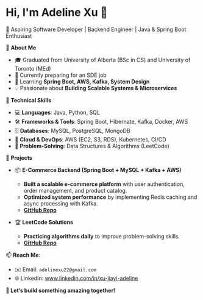 # Hi, I'm Adeline Xu 👋

🚀 Aspiring Software Developer | Backend Engineer | Java & Spring Boot Enthusiast

🔹 **About Me**
- 🎓 Graduated from University of Alberta (BSc in CS) and University of Toronto (MEd)
- 💼 Currently preparing for an SDE job
- 🌱 Learning **Spring Boot, AWS, Kafka, System Design**
- 💡 Passionate about **Building Scalable Systems & Microservices**

🔹 **Technical Skills**
- 💻 **Languages**: Java, Python, SQL
- 🛠 **Frameworks & Tools**: Spring Boot, Hibernate, Kafka, Docker, AWS
- 🗄 **Databases**: MySQL, PostgreSQL, MongoDB
- 📡 **Cloud & DevOps**: AWS (EC2, S3, RDS), Kubernetes, CI/CD
- 🔧 **Problem-Solving**: Data Structures & Algorithms (LeetCode)

🔹 **Projects**
- 📦 **E-Commerce Backend (Spring Boot + MySQL + Kafka + AWS)**
  - **Built a scalable e-commerce platform** with user authentication, order management, and product catalog.
  - **Optimized system performance** by implementing Redis caching and async processing with Kafka.
  - **[GitHub Repo](https://github.com/jiayixu123/ecommerce-platform)**

- 🏆 **LeetCode Solutions**
  - **Practicing algorithms daily** to improve problem-solving skills.
  - **[GitHub Repo](https://github.com/jiayixu123/leetcode-solutions)**

📫 **Reach Me**:  
- ✉️ Email: `adelinexu22@gmail.com`
- 🌐 LinkedIn: www.linkedin.com/in/xu-jiayi-adeline

**🚀 Let’s build something amazing together!**
